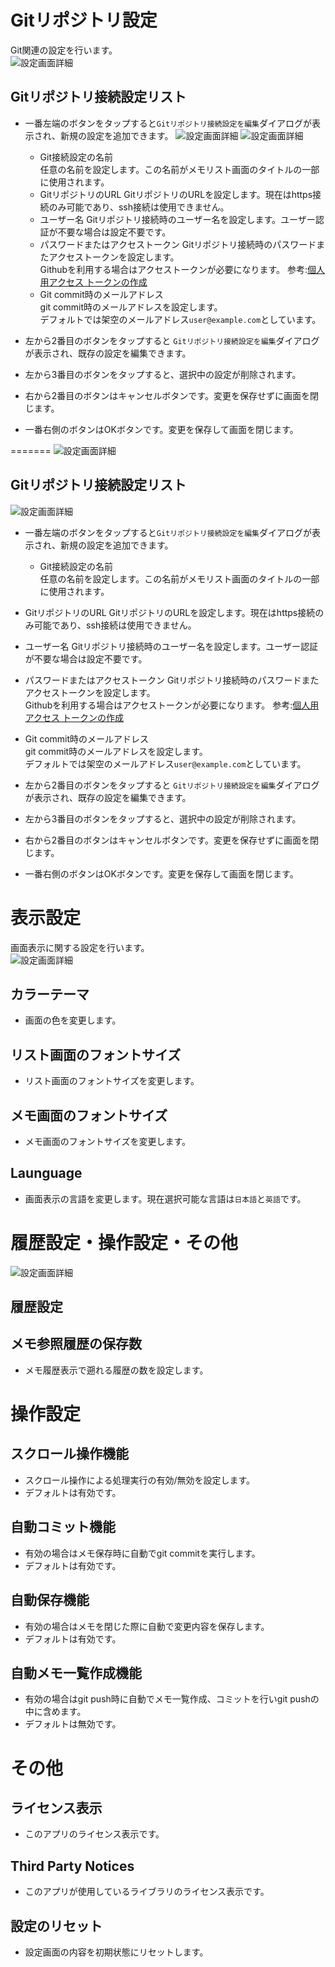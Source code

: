 # Gitリポジトリ設定
Git関連の設定を行います。  
![設定画面詳細](./img/settings-detail-001.png)
## Gitリポジトリ接続設定リスト
- 一番左端のボタンをタップすると`Gitリポジトリ接続設定を編集`ダイアログが表示され、新規の設定を追加できます。
![設定画面詳細](./img/settings-git-001.png)
![設定画面詳細](./img/settings-git-002.png)
  - Git接続設定の名前  
    任意の名前を設定します。この名前がメモリスト画面のタイトルの一部に使用されます。
  - GitリポジトリのURL
    GitリポジトリのURLを設定します。現在はhttps接続のみ可能であり、ssh接続は使用できません。
  - ユーザー名
    Gitリポジトリ接続時のユーザー名を設定します。ユーザー認証が不要な場合は設定不要です。
  - パスワードまたはアクセストークン
    Gitリポジトリ接続時のパスワードまたアクセストークンを設定します。  
    Githubを利用する場合はアクセストークンが必要になります。
    参考:[個人用アクセス トークンの作成](https://docs.github.com/ja/authentication/keeping-your-account-and-data-secure/creating-a-personal-access-token)
  - Git commit時のメールアドレス  
    git commit時のメールアドレスを設定します。  
    デフォルトでは架空のメールアドレス`user@example.com`としています。
    
- 左から2番目のボタンをタップすると  `Gitリポジトリ接続設定を編集`ダイアログが表示され、既存の設定を編集できます。
- 左から3番目のボタンをタップすると、選択中の設定が削除されます。
- 右から2番目のボタンはキャンセルボタンです。変更を保存せずに画面を閉じます。
- 一番右側のボタンはOKボタンです。変更を保存して画面を閉じます。

=======
![設定画面詳細](./img/settings-detail-001.png)
## Gitリポジトリ接続設定リスト
![設定画面詳細](./img/settings-git-001.png)
- 一番左端のボタンをタップすると`Gitリポジトリ接続設定を編集`ダイアログが表示され、新規の設定を追加できます。
  - Git接続設定の名前  
    任意の名前を設定します。この名前がメモリスト画面のタイトルの一部に使用されます。

- GitリポジトリのURL
    GitリポジトリのURLを設定します。現在はhttps接続のみ可能であり、ssh接続は使用できません。

- ユーザー名
    Gitリポジトリ接続時のユーザー名を設定します。ユーザー認証が不要な場合は設定不要です。

- パスワードまたはアクセストークン
    Gitリポジトリ接続時のパスワードまたアクセストークンを設定します。  
    Githubを利用する場合はアクセストークンが必要になります。
    参考:[個人用アクセス トークンの作成](https://docs.github.com/ja/authentication/keeping-your-account-and-data-secure/creating-a-personal-access-token)

- Git commit時のメールアドレス  
    git commit時のメールアドレスを設定します。  
    デフォルトでは架空のメールアドレス`user@example.com`としています。
    
- 左から2番目のボタンをタップすると  `Gitリポジトリ接続設定を編集`ダイアログが表示され、既存の設定を編集できます。
- 左から3番目のボタンをタップすると、選択中の設定が削除されます。
- 右から2番目のボタンはキャンセルボタンです。変更を保存せずに画面を閉じます。
- 一番右側のボタンはOKボタンです。変更を保存して画面を閉じます。


# 表示設定
画面表示に関する設定を行います。  
![設定画面詳細](./img/settings-detail-002.png)

## カラーテーマ
- 画面の色を変更します。
## リスト画面のフォントサイズ
- リスト画面のフォントサイズを変更します。
## メモ画面のフォントサイズ
- メモ画面のフォントサイズを変更します。
## Launguage
- 画面表示の言語を変更します。現在選択可能な言語は`日本語`と`英語`です。

# 履歴設定・操作設定・その他
![設定画面詳細](./img/settings-detail-003.png)
## 履歴設定
## メモ参照履歴の保存数
- メモ履歴表示で遡れる履歴の数を設定します。

# 操作設定
## スクロール操作機能
- スクロール操作による処理実行の有効/無効を設定します。
- デフォルトは有効です。

## 自動コミット機能
- 有効の場合はメモ保存時に自動でgit commitを実行します。
- デフォルトは有効です。

## 自動保存機能
- 有効の場合はメモを閉じた際に自動で変更内容を保存します。
- デフォルトは有効です。

## 自動メモ一覧作成機能
- 有効の場合はgit push時に自動でメモ一覧作成、コミットを行いgit pushの中に含めます。
- デフォルトは無効です。

# その他
## ライセンス表示
- このアプリのライセンス表示です。

## Third Party Notices
- このアプリが使用しているライブラリのライセンス表示です。

## 設定のリセット
- 設定画面の内容を初期状態にリセットします。
